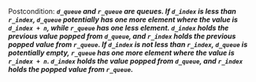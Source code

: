 Postcondition: ***`d_queue` and `r_queue` are queues. If `d_index` is less than `r_index`, `d_queue` potentially has one more element where the value is `d_index + n`, while `r_queue` has one less element. `d_index` holds the previous value popped from `d_queue`, and `r_index` holds the previous popped value from `r_queue`. If `d_index` is not less than `r_index`, `d_queue` is potentially empty, `r_queue` has one more element where the value is `r_index + n`. `d_index` holds the value popped from `d_queue`, and `r_index` holds the popped value from `r_queue`.***